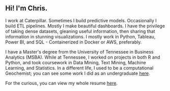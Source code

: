 ## Hi! I'm Chris.

I work at Caterpillar. Sometimes I build predictive models. Occasionally I build ETL pipelines. Mostly I make beautiful dashboards. I have the privilege of taking dense datasets, gleaning useful information, then sharing that information in stunning visualizations. I mostly work in Python, Tableau, Power BI, and SQL - Containerized in Docker or AWS, preferably.


I have a Master's degree from the University of Tennessee in Business Analytics (MSBA). While at Tennessee, I worked on projects in both R and Python, and took coursework in Data Mining, Text Mining, Machine Learning, and Statistics. In a different life, I used to be a computational Geochemist; you can see some work I did as an undergraduate [here](https://doi.org/10.2138/am-2017-5938).

  
For the curious, you can view my whole resume [here](http://cshurt.github.io/Chris_Shurtleff_Resume.pdf).
